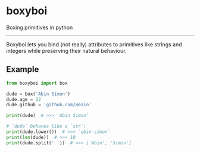 # boxyboi
Boxing primitives in python

------


Boxyboi lets you bind (not really) attributes to primitives like strings and integers while preserving their natural behaviour.


## Example

```python
from boxyboi import box

dude = box('Abin Simon')
dude.age = 22
dude.github = 'github.com/meain'

print(dude)  # >>> 'Abin Simon'

# `dude` behaves like a `str`:
print(dude.lower())  # >>> `abin simon`
print(len(dude))  # >>> 10
print(dude.split(' '))  # >>> ['Abin', 'Simon']

```

